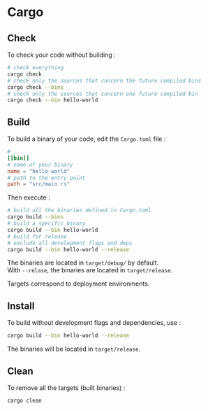 # Cargo

## Check

To check your code without building :

```sh
# check everything
cargo check
# check only the sources that concern the future compiled bins
cargo check --bins
# check only the sources that concern one future compiled bin
cargo check --bin hello-world
```

## Build

To build a binary of your code, edit the `Cargo.toml` file :

```toml
# ...
[[bin]]
# name of your binary
name = "hello-world"
# path to the entry point
path = "src/main.rs"
```

Then execute :

```sh
# build all the binaries defined in Cargo.toml
cargo build --bins
# build a specific binary
cargo build --bin hello-world
# build for release
# exclude all development flags and deps
cargo build --bin hello-world --release
```

The binaries are located in `target/debug/` by default.  
With `--relase`, the binaries are located in `target/release`.

Targets correspond to deployment environments.  

## Install

To build without development flags and dependencies, use :

```sh
cargo build --bin hello-world --release
```

The binaries will be located in `target/release`.

## Clean

To remove all the targets (built binaries) :

````sh
cargo clean
````

